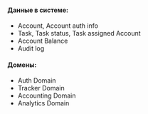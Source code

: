 #### Данные в системе:
- Account, Account auth info
- Task, Task status, Task assigned Account
- Account Balance
- Audit log

#### Домены:
- Auth Domain
- Tracker Domain
- Accounting Domain
- Analytics Domain
